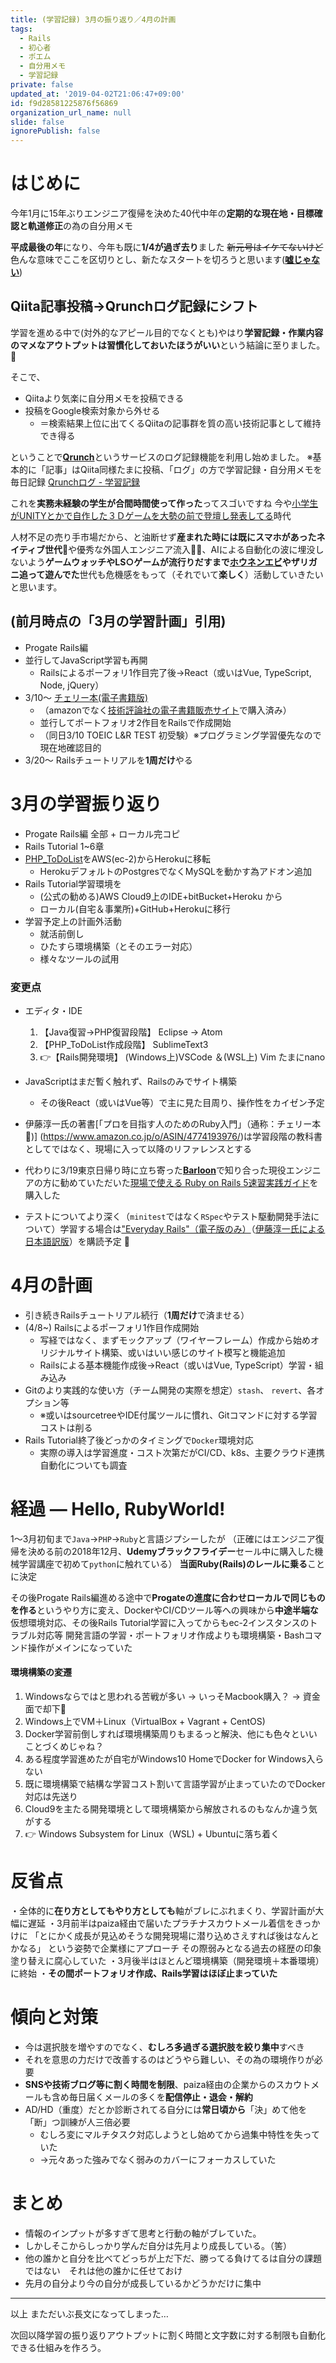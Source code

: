 ```yaml
---
title: (学習記録) 3月の振り返り／4月の計画
tags:
  - Rails
  - 初心者
  - ポエム
  - 自分用メモ
  - 学習記録
private: false
updated_at: '2019-04-02T21:06:47+09:00'
id: f9d28581225876f56869
organization_url_name: null
slide: false
ignorePublish: false
---
```

# はじめに
今年1月に15年ぶりエンジニア復帰を決めた40代中年の**定期的な現在地・目標確認と軌道修正**の為の自分用メモ

**平成最後の年**になり、今年も既に**1/4が過ぎ去り**ました
~~新元号はイケてないけど~~色んな意味でここを区切りとし、新たなスタートを切ろうと思います([**嘘じゃない**](https://www.itmedia.co.jp/news/articles/1904/01/news075.html))

## Qiita記事投稿→Qrunchログ記録にシフト
学習を進める中で(対外的なアピール目的でなくとも)やはり**学習記録・作業内容のマメなアウトプットは習慣化しておいたほうがいい**という結論に至りました。:pencil:

そこで、

- Qiitaより気楽に自分用メモを投稿できる
- 投稿をGoogle検索対象から外せる
   - ＝検索結果上位に出てくるQiitaの記事群を質の高い技術記事として維持でき得る

ということで[**Qrunch**](https://itachiP.qrunch.io)というサービスのログ記録機能を利用し始めました。
※基本的に「記事」はQiita同様たまに投稿、「ログ」の方で学習記録・自分用メモを毎日記録
[Qrunchログ - 学習記録](https://itachip.qrunch.io/logs/BOBdiA9knuNO3sEU)

これを**実務未経験の学生が合間時間使って作った**ってスゴいですね
今や[小学生がUNITYとかで自作した３Ｄゲームを大勢の前で登壇し発表してる](https://www.youtube.com/watch?v=WeapQe1IvzQ)時代

人材不足の売り手市場だから、と油断せず**産まれた時には既にスマホがあったネイティブ世代**:baby:や優秀な外国人エンジニア流入:man_with_turban:、AIによる自動化の波に埋没しないよう**ゲームウォッチやLS○ゲームが流行りだすまで[ホウネンエビ](https://ja.wikipedia.org/wiki/%E3%83%9B%E3%82%A6%E3%83%8D%E3%83%B3%E3%82%A8%E3%83%93)やザリガニ追って遊んでた**世代も危機感をもって（それでいて**楽しく**）活動していきたいと思います。

## (前月時点の「3月の学習計画」引用)
- Progate Rails編
- 並行してJavaScript学習も再開
  - Railsによるポーフォリ1作目完了後→React（或いはVue, TypeScript, Node, jQuery）
- 3/10～ [チェリー本(電子書籍版)](https://www.amazon.co.jp/o/ASIN/4774193976/)
  - （amazonでなく[技術評論社の電子書籍販売サイト](https://gihyo.jp/dp)で購入済み）
  - 並行してポートフォリオ2作目をRailsで作成開始
  - （同日3/10 TOEIC L&R TEST 初受験）※プログラミング学習優先なので現在地確認目的
- 3/20～ Railsチュートリアルを**1周だけ**やる


# 3月の学習振り返り
- Progate Rails編 全部 + ローカル完コピ
- Rails Tutorial 1~6章
- [PHP_ToDoList](https://itachip-php-todolist.herokuapp.com/)をAWS(ec-2)からHerokuに移転
   - HerokuデフォルトのPostgresでなくMySQLを動かす為アドオン追加
- Rails Tutorial学習環境を
   - (公式の勧める)AWS Cloud9上のIDE+bitBucket+Heroku から
   - ローカル(自宅＆事業所)+GitHub+Herokuに移行
- 学習予定上の計画外活動
   - 就活前倒し
   - ひたすら環境構築（とそのエラー対応）
   - 様々なツールの試用
  
### 変更点
- エディタ・IDE
   1. 【Java復習→PHP復習段階】 Eclipse → Atom
   2. 【PHP_ToDoList作成段階】 SublimeText3
   3. :point_right:【Rails開発環境】 (Windows上)VSCode ＆(WSL上) Vim たまにnano

- JavaScriptはまだ暫く触れず、Railsのみでサイト構築
   - その後React（或いはVue等）で主に見た目周り、操作性をカイゼン予定
- 伊藤淳一氏の著書[「プロを目指す人のためのRuby入門」（通称：チェリー本:cherries:)]   (https://www.amazon.co.jp/o/ASIN/4774193976/)は学習段階の教科書としてではなく、現場に入って以降のリファレンスとする
- 代わりに3/19東京日帰り時に立ち寄った[**Barloon**](https://note.mu/besutome/n/n15850fe5a57c#jdBnr)で知り合った現役エンジニアの方に勧めていただいた[現場で使える Ruby on Rails 5速習実践ガイド](https://www.amazon.co.jp/%E7%8F%BE%E5%A0%B4%E3%81%A7%E4%BD%BF%E3%81%88%E3%82%8B-Ruby-Rails-5%E9%80%9F%E7%BF%92%E5%AE%9F%E8%B7%B5%E3%82%AC%E3%82%A4%E3%83%89-%E5%A4%A7%E5%A0%B4%E5%AF%A7%E5%AD%90/dp/4839962227)を購入した
- テストについてより深く（`minitest`ではなく`RSpec`やテスト駆動開発手法について）学習する場合は["Everyday Rails"（電子版のみ）](https://www.amazon.co.jp/Everyday-Rails-Testing-RSpec-test-driven-ebook/dp/B077S8QCG2)（[伊藤淳一氏による日本語訳版](https://leanpub.com/everydayrailsrspec-jp/read)）を購読予定 :space_invader:


# 4月の計画
- 引き続きRailsチュートリアル続行（**1周だけ**で済ませる）
- (4/8~) Railsによるポーフォリ1作目作成開始
  - 写経ではなく、まずモックアップ（ワイヤーフレーム）作成から始めオリジナルサイト構築、或いはいい感じのサイト模写と機能追加
  - Railsによる基本機能作成後→React（或いはVue, TypeScript）学習・組み込み
- Gitのより実践的な使い方（チーム開発の実際を想定）`stash`、 `revert`、各オプション等
  - ※或いはsourcetreeやIDE付属ツールに慣れ、Gitコマンドに対する学習コストは削る
- Rails Tutorial終了後どっかのタイミングで`Docker`環境対応
   - 実際の導入は学習進度・コスト次第だがCI/CD、k8s、主要クラウド連携自動化についても調査

# 経過 ― Hello, RubyWorld!

1～3月初旬まで`Java`→`PHP`→`Ruby`と言語ジプシーしたが
（正確にはエンジニア復帰を決める前の2018年12月、**Udemyブラックフライデー**セール中に購入した機械学習講座で初めて`python`に触れている）
**当面Ruby(Rails)のレールに乗る**ことに決定

その後Progate Rails編進める途中で**Progateの進度に合わせローカルで同じものを作る**というやり方に変え、DockerやCI/CDツール等への興味から**中途半端な**仮想環境対応、その後Rails Tutorial学習に入ってからもec-2インスタンスのトラブル対応等
開発言語の学習・ポートフォリオ作成よりも環境構築・Bashコマンド操作がメインになっていた

#### 環境構築の変遷
1. Windowsならではと思われる苦戦が多い
   → いっそMacbook購入？ → 資金面で却下:money_with_wings:
2. Windows上でVM＋Linux（VirtualBox + Vagrant + CentOS)
3. Docker学習前倒しすれば環境構築周りもまるっと解決、他にも色々といいことづくめじゃね？
4. ある程度学習進めたが自宅がWindows10 HomeでDocker for Windows入らない
5. 既に環境構築で結構な学習コスト割いて言語学習が止まっていたのでDocker対応は先送り
6. Cloud9を主たる開発環境として環境構築から解放されるのもなんか違う気がする
7. :point_right: Windows Subsystem for Linux（WSL) + Ubuntuに落ち着く

# 反省点
・全体的に**在り方としてもやり方としても**軸がブレにぶれまくり、学習計画が大幅に遅延
・3月前半はpaiza経由で届いたプラチナスカウトメール着信をきっかけに
「とにかく成長が見込めそうな開発現場に潜り込めさえすれば後はなんとかなる」
という姿勢で企業様にアプローチ
その際弱みとなる過去の経歴の印象塗り替えに腐心していた
・3月後半はほとんど環境構築（開発環境＋本番環境）に終始
・**その間ポートフォリオ作成、Rails学習はほぼ止まっていた**

# 傾向と対策
- 今は選択肢を増やすのでなく、**むしろ多過ぎる選択肢を絞り集中**すべき
- それを意思の力だけで改善するのはどうやら難しい、その為の環境作りが必要
- **SNSや技術ブログ等に割く時間を制限**、paiza経由の企業からのスカウトメールも含め毎日届くメールの多くを**配信停止・退会・解約**
- AD/HD（重度）だとか診断されてる自分には**常日頃から**「決」めて他を「断」つ訓練が人三倍必要
   - むしろ変にマルチタスク対応しようとし始めてから過集中特性を失っていた
   - →元々あった強みでなく弱みのカバーにフォーカスしていた

# まとめ
- 情報のインプットが多すぎて思考と行動の軸がブレていた。
- しかしそこからしっかり学んだ自分は先月より成長している。（筈）
- 他の誰かと自分を比べてどっちが上だ下だ、勝ってる負けてるは自分の課題ではない　それは他の誰かに任せておけ
- 先月の自分より今の自分が成長しているかどうかだけに集中

----
以上
まただいぶ長文になってしまった…

次回以降学習の振り返りアウトプットに割く時間と文字数に対する制限も自動化できる仕組みを作ろう。
